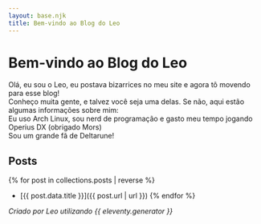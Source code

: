 ```yaml
---
layout: base.njk
title: Bem-vindo ao Blog do Leo
---
```


# Bem-vindo ao Blog do Leo

Olá, eu sou o Leo, eu postava bizarrices no meu site e agora tô movendo para esse blog!  
Conheço muita gente, e talvez você seja uma delas. Se não, aqui estão algumas informações sobre mim:  
Eu uso Arch Linux, sou nerd de programação e gasto meu tempo jogando Operius DX (obrigado Mors)  
Sou um grande fã de Deltarune!

## Posts

{% for post in collections.posts | reverse %}
- [{{ post.data.title }}]({{ post.url | url }})
{% endfor %}

_Criado por Leo utilizando {{ eleventy.generator }}_
